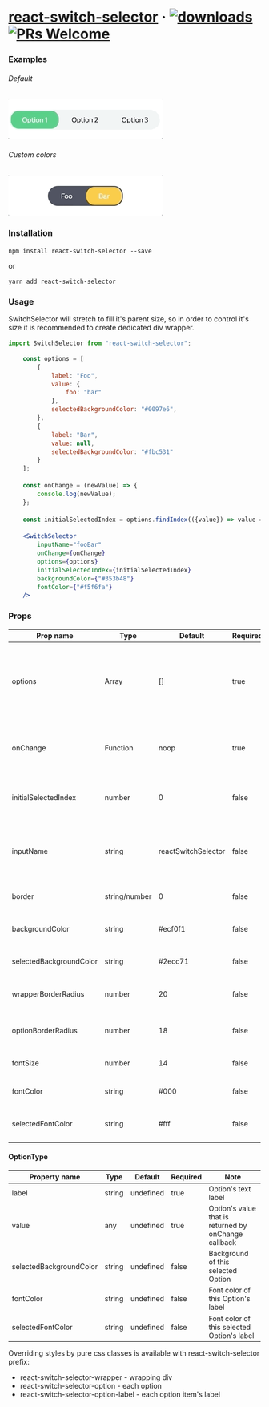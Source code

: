 # [react-switch-selector](https://github.com/GR34SE/react-switch-selector) &middot; [![downloads](https://img.shields.io/npm/dm/react-switch-selector)](https://www.npmjs.com/package/react-switch-selector) [![PRs Welcome](https://img.shields.io/badge/PRs-welcome-brightgreen.svg)](https://github.com/GR34SE/react-switch-selector/pulls)

### Examples
###### Default

![ReactSwitchSelector](examples/example-default.gif)

###### Custom colors

![ReactSwitchSelector](examples/example-custom-colors.gif)

### Installation

```Shell
npm install react-switch-selector --save
```

or

```Shell
yarn add react-switch-selector
```

### Usage

SwitchSelector will stretch to fill it's parent size, so in order to control it's size it is recommended to create dedicated div wrapper.

```jsx
import SwitchSelector from "react-switch-selector";
```

```jsx
    const options = [
        {
            label: "Foo",
            value: {
                foo: "bar"
            },
            selectedBackgroundColor: "#0097e6",
        },
        {
            label: "Bar",
            value: null,
            selectedBackgroundColor: "#fbc531"
        }
    ];

    const onChange = (newValue) => {
        console.log(newValue);
    };

    const initialSelectedIndex = options.findIndex(({value}) => value === null);

    <SwitchSelector
        inputName="fooBar"
        onChange={onChange}
        options={options}
        initialSelectedIndex={initialSelectedIndex}
        backgroundColor={"#353b48"}
        fontColor={"#f5f6fa"}
    />
```

### Props

| Prop  name                 | Type                    | Default             | Required  | Note                                                                             |
| -------------------------  | ----------------------- | ------------------- | --------- | -------------------------------------------------------------------------------- |
| options                    | Array<OptionType>       | []                  | true      | Options array to render. Each item has a label value and optional styling props  |
| onChange                   | Function                | noop                | true      | onChange callback that returns selected Option's value                           |
| initialSelectedIndex       | number                  | 0                   | false     | Initially selected index of options array                                        |
| inputName                  | string                  | reactSwitchSelector | false     | Name of input (type hidden) that holds currently chosen value                    |
| border                     | string/number           | 0                   | false     | Border of wrapping div                                                           |
| backgroundColor            | string                  | #ecf0f1             | false     | Background color of wrapping div                                                 |
| selectedBackgroundColor    | string                  | #2ecc71             | false     | Background of selected Option                                                    |
| wrapperBorderRadius        | number                  | 20                  | false     | Border radius of wrapping div                                                    |
| optionBorderRadius         | number                  | 18                  | false     | Border radius of Option component                                                |
| fontSize                   | number                  | 14                  | false     | Font size of Option's label                                                      |
| fontColor                  | string                  | #000                | false     | Font color of Option's label                                                     |
| selectedFontColor          | string                  | #fff                | false     | Font color of selected Option's label                                            |

#### OptionType
| Property  name             | Type                    | Default             | Required  | Note                                                                             |
| -------------------------  | ----------------------- | ------------------- | --------- | -------------------------------------------------------------------------------- |
| label                      | string                  | undefined           | true      | Option's text label                                                              |
| value                      | any                     | undefined           | true      | Option's value that is returned by onChange callback                             |
| selectedBackgroundColor    | string                  | undefined           | false     | Background of this selected Option                                               |
| fontColor                  | string                  | undefined           | false     | Font color of this Option's label                                                |
| selectedFontColor          | string                  | undefined           | false     | Font color of this selected Option's label                                       |

Overriding styles by pure css classes is available with react-switch-selector prefix:
- react-switch-selector-wrapper - wrapping div
- react-switch-selector-option - each option
- react-switch-selector-option-label - each option item's label